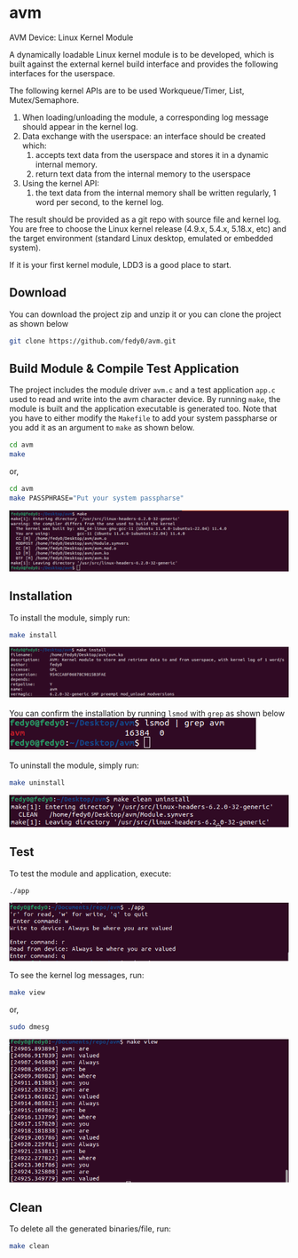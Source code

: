 # avm
AVM Device: Linux Kernel Module

A dynamically loadable Linux kernel module is to be developed, which is built against the external kernel build interface and provides the following interfaces for the userspace.

The following kernel APIs are to be used Workqueue/Timer, List, Mutex/Semaphore.
1. When loading/unloading the module, a corresponding log message should appear in the kernel log.
2. Data exchange with the userspace: an interface should be created which:
    1. accepts text data from the userspace and stores it in a dynamic internal memory.
    2. return text data from the internal memory to the userspace
3. Using the kernel API:
    1. the text data from the internal memory shall be written regularly, 1 word per second, to the kernel log.

The result should be provided as a git repo with source file and kernel log.
You are free to choose the Linux kernel release (4.9.x, 5.4.x, 5.18.x, etc) and the target environment (standard Linux desktop, emulated or embedded system).

If it is your first kernel module, LDD3 is a good place to start.

## Download
You can download the project zip and unzip it or you can clone the project as shown below
```bash
git clone https://github.com/fedy0/avm.git
```

## Build Module & Compile Test Application
The project includes the module driver `avm.c` and a test application `app.c` used to read and write into the avm character device.
By running `make`, the module is built and the application executable is generated too.
Note that you have to either modify the `Makefile` to add your system passpharse or you add it as an argument to `make` as shown below.
```bash
cd avm
make
```
or,
```bash
cd avm
make PASSPHRASE="Put your system passpharse"
```
![Build](./images/build.png)

## Installation
To install the module, simply run:
```bash
make install
```
![Install](./images/install.png)
<br>
<br>
You can confirm the installation by running `lsmod` with `grep` as shown below
![Install](./images/confirm_installation.png)
<br>
<br>
To uninstall the module, simply run:
```bash
make uninstall
```
![Uninstall](./images/uninstall.png)

## Test
To test the module and application, execute:
```bash
./app
```
![Kernel Log](./images/test.png)

To see the kernel log messages, run:
```bash
make view
```
or,
```bash
sudo dmesg
```
![Kernel Log](./images/kernel_log.png)

## Clean
To delete all the generated binaries/file, run:
```bash
make clean
```

